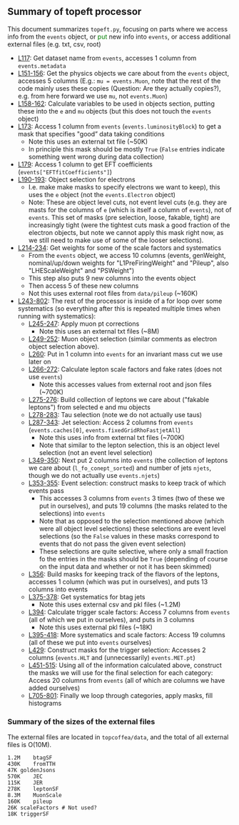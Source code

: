 ## Summary of topeft processor

This document summarizes `topeft.py`, focusing on parts where we access info from the `events` object, or <span style="color:green">put</span> new info into `events`, or access additional external files (e.g. txt, csv, root)

* [L117](https://github.com/TopEFT/topcoffea/blob/3ba04eb74314f3a5ad10e2727522a386ebec3bca/analysis/topEFT/topeft.py#L117): Get dataset name from `events`, accesses 1 column from `events.metadata`
* [L151-156](https://github.com/TopEFT/topcoffea/blob/3ba04eb74314f3a5ad10e2727522a386ebec3bca/analysis/topEFT/topeft.py#L151-L156): Get the physics objects we care about from the `events` object, accesses 5 columns (E.g.: `mu = events.Muon`, note that the rest of the code mainly uses these copies (Question: Are they actually copies?), e.g. from here forward we use `mu`, not `events.Muon`)
* [L158-162](https://github.com/TopEFT/topcoffea/blob/3ba04eb74314f3a5ad10e2727522a386ebec3bca/analysis/topEFT/topeft.py#L158-L162): Calculate variables to be used in objects section, putting these into the `e` and `mu` objects (but this does not touch the `events` object)
* [L173](https://github.com/TopEFT/topcoffea/blob/3ba04eb74314f3a5ad10e2727522a386ebec3bca/analysis/topEFT/topeft.py#L173): Access 1 column from `events` (`events.luminosityBlock`) to get a mask that specifies "good” data taking conditions
   * Note this uses an external txt file (~50K)
   * In principle this mask should be mostly `True` (`False` entries indicate something went wrong during data collection)
* [L179](https://github.com/TopEFT/topcoffea/blob/3ba04eb74314f3a5ad10e2727522a386ebec3bca/analysis/topEFT/topeft.py#L179): Access 1 column to get EFT coefficients (`events["EFTfitCoefficients"]`)
* [L190-193](https://github.com/TopEFT/topcoffea/blob/3ba04eb74314f3a5ad10e2727522a386ebec3bca/analysis/topEFT/topeft.py#L190-L193): Object selection for electrons
    * I.e. make make masks to specify electrons we want to keep), this uses the `e` object (not the `events.Electron` object)
    * Note: These are object level cuts, not event level cuts (e.g. they are masts for the columns of `e` (which is itself a column of `events`), not of `events`. This set of masks (pre selection, loose, fakable, tight) are increasingly tight (were the tightest cuts mask a good fraction of the electron objects, but note we cannot apply this mask right now, as we still need to make use of some of the looser selections).
* [L214-234](https://github.com/TopEFT/topcoffea/blob/3ba04eb74314f3a5ad10e2727522a386ebec3bca/analysis/topEFT/topeft.py#L214-L234): Get weights for some of the scale factors and systematics
    * From the `events` object, we access 10 columns (events, genWeight, nominal/up/down weights for "L1PreFiringWeight" and "Pileup", also "LHEScaleWeight" and "PSWeight")
    * This step also puts 9 new columns into the events object
    * Then access 5 of these new columns
    * Not this uses external root files from `data/pileup` (~160K)
* [L243-802](https://github.com/TopEFT/topcoffea/blob/3ba04eb74314f3a5ad10e2727522a386ebec3bca/analysis/topEFT/topeft.py#L243-L802): The rest of the processor is inside of a for loop over some systematics (so everything after this is repeated multiple times when running with systematics):
    * [L245-247](https://github.com/TopEFT/topcoffea/blob/3ba04eb74314f3a5ad10e2727522a386ebec3bca/analysis/topEFT/topeft.py#L245-L247): Apply muon pt corrections
      * Note this uses an external txt files (~8M)
    * [L249-252](https://github.com/TopEFT/topcoffea/blob/3ba04eb74314f3a5ad10e2727522a386ebec3bca/analysis/topEFT/topeft.py#L249-L252): Muon object selection (similar comments as electron object selection above). 
    * [L260](https://github.com/TopEFT/topcoffea/blob/3ba04eb74314f3a5ad10e2727522a386ebec3bca/analysis/topEFT/topeft.py#L260): Put in 1 column into `events` for an invariant mass cut we use later on
    * [L266-272](https://github.com/TopEFT/topcoffea/blob/3ba04eb74314f3a5ad10e2727522a386ebec3bca/analysis/topEFT/topeft.py#L266-L272): Calculate lepton scale factors and fake rates (does not use `events`)
      * Note this accesses values from external root and json files (~700K)
    * [L275-276](https://github.com/TopEFT/topcoffea/blob/3ba04eb74314f3a5ad10e2727522a386ebec3bca/analysis/topEFT/topeft.py#L275-L276): Build collection of leptons we care about ("fakable leptons") from selected e and mu objects
    * [L278-283](https://github.com/TopEFT/topcoffea/blob/3ba04eb74314f3a5ad10e2727522a386ebec3bca/analysis/topEFT/topeft.py#L278-L283): Tau selection (note we do not actually use taus)
    * [L287-343](https://github.com/TopEFT/topcoffea/blob/3ba04eb74314f3a5ad10e2727522a386ebec3bca/analysis/topEFT/topeft.py#L287-L343): Jet selection: Access 2 columns from `events` (`events.caches[0]`, `events.fixedGridRhoFastjetAll`)
      * Note this uses info from external txt files (~700K)
      * Note that similar to the lepton selection, this is an object level selection (not an event level selection)
    * [L349-350](https://github.com/TopEFT/topcoffea/blob/3ba04eb74314f3a5ad10e2727522a386ebec3bca/analysis/topEFT/topeft.py#L349-L350): Next put 2 columns into `events` (the collection of leptons we care about (`l_fo_conept_sorted`) and number of jets `njets`, though we do not actually use `events.njets`) 
    * [L353-355](https://github.com/TopEFT/topcoffea/blob/3ba04eb74314f3a5ad10e2727522a386ebec3bca/analysis/topEFT/topeft.py#L353-L355): Event selection: construct masks to keep track of which events pass
      * This accesses 3 columns from `events` 3 times (two of these we put in ourselves), and puts 19 columns (the masks related to the selections) into `events`
      * Note that as opposed to the selection mentioned above (which were all object level selections) these selections are event level selections (so the `False` values in these masks correspond to events that do not pass the given event selection)
      * These selections are quite selective, where only a small fraction fo the entries in the masks should be `True` (depending of course on the input data and whether or not it has been skimmed)
    * [L356](https://github.com/TopEFT/topcoffea/blob/3ba04eb74314f3a5ad10e2727522a386ebec3bca/analysis/topEFT/topeft.py#L356): Build masks for keeping track of the flavors of the leptons, accesses 1 column (which was put in ourselves), and puts 13 columns into events
    * [L375-378](https://github.com/TopEFT/topcoffea/blob/3ba04eb74314f3a5ad10e2727522a386ebec3bca/analysis/topEFT/topeft.py#L375-L378): Get systematics for btag jets
      * Note this uses external csv and pkl files (~1.2M)
    * [L394](https://github.com/TopEFT/topcoffea/blob/3ba04eb74314f3a5ad10e2727522a386ebec3bca/analysis/topEFT/topeft.py#L394): Calculate trigger scale factors: Access 7 columns from `events` (all of which we put in ourselves), and puts in 3 columns
      * Note this uses external pkl files (~18K)
    * [L395-418](https://github.com/TopEFT/topcoffea/blob/3ba04eb74314f3a5ad10e2727522a386ebec3bca/analysis/topEFT/topeft.py#L395-L418): More systematics and scale factors: Access 19 columns (all of these we put into `events` ourselves)
    * [L429](https://github.com/TopEFT/topcoffea/blob/3ba04eb74314f3a5ad10e2727522a386ebec3bca/analysis/topEFT/topeft.py#L429): Construct masks for the trigger selection: Accesses 2 columns (`events.HLT` and (unnecessarily) `events.MET.pt`)
    * [L451-515](https://github.com/TopEFT/topcoffea/blob/3ba04eb74314f3a5ad10e2727522a386ebec3bca/analysis/topEFT/topeft.py#L451-L515): Using all of the information calculated above, construct the masks we will use for the final selection for each category: Access 20 columns from `events` (all of which are columns we have added ourselves)
    * [L705-801](https://github.com/TopEFT/topcoffea/blob/3ba04eb74314f3a5ad10e2727522a386ebec3bca/analysis/topEFT/topeft.py#L705-L801): Finally we loop through categories, apply masks, fill histograms

### Summary of the sizes of the external files
The external files are located in `topcoffea/data`, and the total of all external files is O(10M).
```
1.2M	btagSF
430K	fromTTH
47K	goldenJsons
570K	JEC
115K	JER
278K	leptonSF
8.3M	MuonScale
160K	pileup
26K	scaleFactors # Not used?
18K	triggerSF
```
